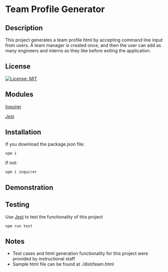 # Team Profile Generator

## Description
This project generates a team profile html by accepting command line input from users. A team manager is created once, and then the user can add as many engineers and interns as they like before exiting the application. 
## License
[![License: MIT](https://img.shields.io/badge/License-MIT-yellow.svg)](https://opensource.org/licenses/MIT)
## Modules

[Inquirer](https://www.npmjs.com/package/inquirer)

[Jest](https://jestjs.io)
## Installation
If you download the package.json file:
```
npm i 
```
If not: 
```
npm i inquirer
```
## Demonstration
## Testing
Use [Jest](https://jestjs.io/) to test the functionality of this project
```
npm run test
```
## Notes
* Test cases and html generation functionality for this project were provided by instructional staff
* Sample html file can be found at ./dist/team.html